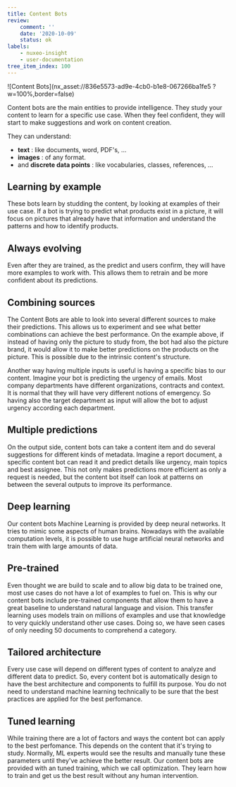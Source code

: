 ```yaml
---
title: Content Bots
review:
    comment: ''
    date: '2020-10-09'
    status: ok
labels:
    - nuxeo-insight
    - user-documentation
tree_item_index: 100
---
```

![Content Bots](nx_asset://836e5573-ad9e-4cb0-b1e8-067266ba1fe5 ?w=100%,border=false)

Content bots are the main entities to provide intelligence. They study your content to learn for a specific use case. When they feel confident, they will start to make suggestions and work on content creation.

They can understand:
* **text** : like documents, word, PDF's, ...
* **images** : of any format.
* and **discrete data points** : like vocabularies, classes, references, ...

## Learning by example ##
These bots learn by studding the content, by looking at examples of their use case. If a bot is trying to predict what products exist in a picture, it will focus on pictures that already have that information and understand the patterns and how to identify products.

## Always evolving ##
Even after they are trained, as the predict and users confirm, they will have more examples to work with. This allows them to retrain and be more confident about its predictions.

## Combining sources ##
The Content Bots are able to look into several different sources to make their predictions. This allows us to experiment and see what better combinations can achieve the best performance. On the example above, if instead of having only the picture to study from, the bot had also the picture brand, it would allow it to make better predictions on the products on the picture. This is possible due to the intrinsic content's structure.

Another way having multiple inputs is useful is having a specific bias to our content. Imagine your bot is predicting the urgency of emails. Most company departments have different organizations, contracts and context. It is normal that they will have very different notions of emergency. 
So having also the target department as input will allow the bot to adjust urgency according each department. 

## Multiple predictions ##
On the output side, content bots can take a content item and do several suggestions for different kinds of metadata.
Imagine a report document, a specific content bot can read it and predict details like urgency, main topics and best assignee.
This not only makes predictions more efficient as only a request is needed, but the content bot itself can look at patterns on between the several outputs to improve its performance.

## Deep learning ##
Our content bots Machine Learning is provided by deep neural networks. It tries to mimic some aspects of human brains. Nowadays with the available computation levels, it is possible to use huge artificial neural networks and train them with large amounts of data.

## Pre-trained ##
Even thought we are build to scale and to allow big data to be trained one, most use cases do not have a lot of examples to fuel on. 
This is why our content bots include pre-trained components that allow them to have a great baseline to understand natural language and vision. 
This transfer learning uses models train on millions of examples and use that knowledge to very quickly understand other use cases. 
Doing so, we have seen cases of only needing 50 documents to comprehend a category.

## Tailored architecture ##
Every use case will depend on different types of content to analyze and different data to predict.
So, every content bot is automatically design to have the best architecture and components to fulfill its purpose. 
You do not need to understand machine learning technically to be sure that the best practices are applied for the best perfomance.

## Tuned learning ##
While training there are a lot of factors and ways the content bot can apply to the best perfomance. This depends on the content that it's trying to study.
Normally, ML experts would see the results and manually tune these parameters until they've achieve the better result.
Our content bots are provided with an tuned training, which we call optimization. They learn how to train and get us the best result without any human intervention.

